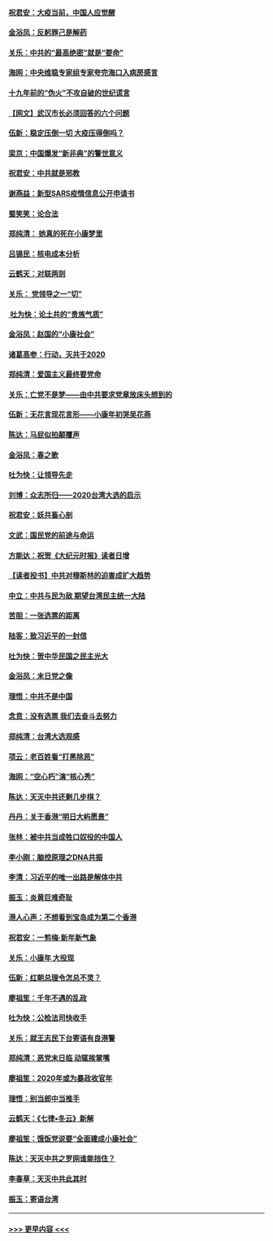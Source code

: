 #### [祝君安：大疫当前，中国人应觉醒](../pages/nsc993/n11821946.md?t=01270611) 
#### [金浴凤：反躬罪己是解药](../pages/nsc993/n11820280.md?t=01270611) 
#### [关乐：中共的“最高绝密”就是“要命”](../pages/nsc993/n11816946.md?t=01270611) 
#### [海网：中央维稳专家组专家夸完海口入病房感言](../pages/nsc993/n11815138.md?t=01270611) 
#### [十九年前的“伪火”不攻自破的世纪谎言](../pages/nsc993/n11813238.md?t=01270611) 
#### [【网文】武汉市长必须回答的六个问题](../pages/nsc993/n11813848.md?t=01270611) 
#### [伍新：稳定压倒一切 大疫压得倒吗？](../pages/nsc993/n11812634.md?t=01270611) 
#### [梁京：中国爆发“新非典”的警世意义](../pages/nsc993/n11812554.md?t=01270611) 
#### [祝君安：中共就是邪教](../pages/nsc993/n11812431.md?t=01270611) 
#### [谢燕益：新型SARS疫情信息公开申请书](../pages/nsc993/n11808840.md?t=01270611) 
#### [蜀笑笑：论合法](../pages/nsc993/n11808064.md?t=01270611) 
#### [郑纯清： 她真的死在小康梦里](../pages/nsc993/n11806623.md?t=01270611) 
#### [吕锡民：核电成本分析](../pages/nsc993/n11806284.md?t=01270611) 
#### [云鹤天：对联两则](../pages/nsc993/n11805957.md?t=01270611) 
#### [关乐： 党领导之一“切”](../pages/nsc993/n11804505.md?t=01270611) 
#### [ 吐为快：论土共的“贵族气质”](../pages/nsc993/n11804490.md?t=01270611) 
#### [金浴凤：赵国的“小康社会”](../pages/nsc993/n11804452.md?t=01270611) 
#### [诸葛高参：行动，灭共于2020](../pages/nsc993/n11804120.md?t=01270611) 
#### [郑纯清：爱国主义最终要党命](../pages/nsc993/n11802197.md?t=01270611) 
#### [关乐：亡党不是梦——由中共要求党章放床头想到的](../pages/nsc993/n11802156.md?t=01270611) 
#### [伍新：无花言现花言形——小康年初哭吴花燕](../pages/nsc993/n11800044.md?t=01270611) 
#### [陈达：马屁似拍颠覆声](../pages/nsc993/n11800010.md?t=01270611) 
#### [金浴凤：春之歌](../pages/nsc993/n11797687.md?t=01270611) 
#### [吐为快：让领导先走](../pages/nsc993/n11797512.md?t=01270611) 
#### [刘博：众志所归——2020台湾大选的启示](../pages/nsc993/n11796878.md?t=01270611) 
#### [祝君安：妖共畜心剖](../pages/nsc993/n11794273.md?t=01270611) 
#### [文武：国民党的前途与命运](../pages/nsc993/n11794198.md?t=01270611) 
#### [方能达：祝贺《大纪元时报》读者日增](../pages/nsc993/n11793807.md?t=01270611) 
#### [【读者投书】中共对穆斯林的迫害成扩大趋势](../pages/nsc993/n11791371.md?t=01270611) 
#### [中立：中共与民为敌 期望台湾民主统一大陆](../pages/nsc993/n11790392.md?t=01270611) 
#### [苦胆：一张选票的距离](../pages/nsc993/n11788914.md?t=01270611) 
#### [陆客：致习近平的一封信](../pages/nsc993/n11788867.md?t=01270611) 
#### [吐为快：贺中华民国之民主光大](../pages/nsc993/n11788618.md?t=01270611) 
#### [金浴凤：末日党之像](../pages/nsc993/n11787475.md?t=01270611) 
#### [理悟：中共不是中国](../pages/nsc993/n11787463.md?t=01270611) 
#### [念贲：没有选票  我们去奋斗去努力](../pages/nsc993/n11787398.md?t=01270611) 
#### [郑纯清：台湾大选观感](../pages/nsc993/n11786210.md?t=01270611) 
#### [项云：老百姓看“打黑除恶”](../pages/nsc993/n11785398.md?t=01270611) 
#### [海网：“空心朽”演“核心秀”](../pages/nsc993/n11783874.md?t=01270611) 
#### [陈达：天灭中共还剩几步棋？](../pages/nsc993/n11783719.md?t=01270611) 
#### [丹丹：关于香港“明日大屿愿景”](../pages/nsc993/n11783273.md?t=01270611) 
#### [张林：被中共当成牲口奴役的中国人](../pages/nsc993/n11782397.md?t=01270611) 
#### [李小刚：脑控原理之DNA共振](../pages/nsc993/n11780962.md?t=01270611) 
#### [李清：习近平的唯一出路是解体中共](../pages/nsc993/n11780866.md?t=01270611) 
#### [振玉：炎黄巨难奇耻](../pages/nsc993/n11779632.md?t=01270611) 
#### [港人心声：不想看到宝岛成为第二个香港](../pages/nsc993/n11778817.md?t=01270611) 
#### [祝君安：一剪梅‧新年新气象](../pages/nsc993/n11776340.md?t=01270611) 
#### [关乐：小康年 大役现](../pages/nsc993/n11774213.md?t=01270611) 
#### [伍新：红朝总理令怎总不灵？](../pages/nsc993/n11770813.md?t=01270611) 
#### [廖祖笙：千年不遇的乱政](../pages/nsc993/n11770373.md?t=01270611) 
#### [吐为快：公检法司快收手](../pages/nsc993/n11770359.md?t=01270611) 
#### [关乐：就王志民下台寄语有良港警](../pages/nsc993/n11769903.md?t=01270611) 
#### [郑纯清：恶党末日临 动辄挨掌嘴](../pages/nsc993/n11769356.md?t=01270611) 
#### [廖祖笙：2020年或为暴政收官年](../pages/nsc993/n11768216.md?t=01270611) 
#### [理悟：别当郎中当推手](../pages/nsc993/n11768243.md?t=01270611) 
#### [云鹤天：《七律▪冬云》新解](../pages/nsc993/n11768204.md?t=01270611) 
#### [廖祖笙：饿饭党说要“全面建成小康社会”](../pages/nsc993/n11767482.md?t=01270611) 
#### [陈达：天灭中共之罗网谁能挡住？](../pages/nsc993/n11767465.md?t=01270611) 
#### [李春草：天灭中共此其时](../pages/nsc993/n11767452.md?t=01270611) 
#### [振玉：寄语台湾](../pages/nsc993/n11767432.md?t=01270611) 

----
#### [ >>> 更早内容 <<< ](../indexes/nsc993-earlier.md)
